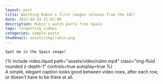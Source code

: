 ```yaml
---
layout: post
title: Watching Rubin's first images release from the IAC!
date: 2023-04-24 21:01:00
description: Rubin's watch party from Spain
tags: formatting videos
categories: sample-posts
thumbnail: assets/img/rubin.png
---
```


````
Spot me in the Spain image!
````

<div class="row mt-3">
    <div class="col-sm mt-3 mt-md-0">
        {% include video.liquid path="assets/video/rubin.mp4" class="img-fluid rounded z-depth-1" controls=true autoplay=true %}
    </div>
</div>
<div class="caption">
    A simple, elegant caption looks good between video rows, after each row, or doesn't have to be there at all.
</div>

